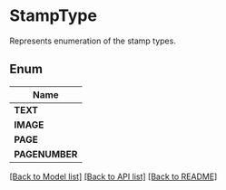 
# StampType
Represents enumeration of the stamp types.

## Enum
| Name |
| ----------- |
| **TEXT** |
| **IMAGE** |
| **PAGE** |
| **PAGENUMBER** |

[[Back to Model list]](../README.md#documentation-for-models) [[Back to API list]](../README.md#documentation-for-api-endpoints) [[Back to README]](../README.md)


